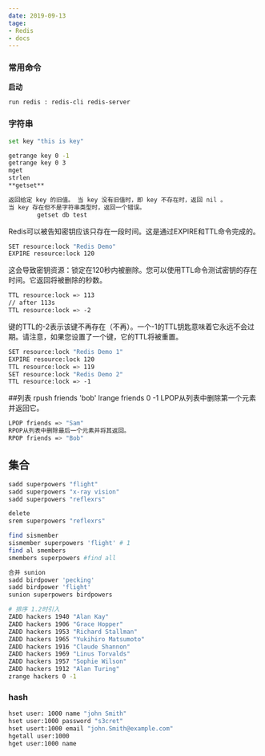 ```yaml
---
date: 2019-09-13
tage:
- Redis
- docs
---
```

### 常用命令

**启动**

```bash
run redis : redis-cli redis-server
```
### 字符串

```bash
set key "this is key"

getrange key 0 -1
getrange key 0 3
mget
strlen
**getset**

返回给定 key 的旧值。 当 key 没有旧值时，即 key 不存在时，返回 nil 。
当 key 存在但不是字符串类型时，返回一个错误。
        getset db test
```
Redis可以被告知密钥应该只存在一段时间。这是通过EXPIRE和TTL命令完成的。


```bash
SET resource:lock "Redis Demo"
EXPIRE resource:lock 120
```
这会导致密钥资源：锁定在120秒内被删除。您可以使用TTL命令测试密钥的存在时间。它返回将被删除的秒数。


```bash
TTL resource:lock => 113
// after 113s
TTL resource:lock => -2
```
键的TTL的-2表示该键不再存在（不再）。一个-1的TTL钥匙意味着它永远不会过期。请注意，如果您设置了一个键，它的TTL将被重置。


```bash
SET resource:lock "Redis Demo 1"
EXPIRE resource:lock 120
TTL resource:lock => 119
SET resource:lock "Redis Demo 2"
TTL resource:lock => -1
```

##列表
    rpush friends 'bob'
    lrange friends 0 -1
    LPOP从列表中删除第一个元素并返回它。


```bash
LPOP friends => "Sam"
RPOP从列表中删除最后一个元素并将其返回。
RPOP friends => "Bob"
```

## 集合
```bash
sadd superpowers "flight"
sadd superpowers "x-ray vision"
sadd superpowers "reflexrs"

delete
srem superpowers "reflexrs"

find sismember
sismember superpowers 'flight' # 1
find al smembers
smembers superpowers #find all

合并 sunion
sadd birdpower 'pecking'
sadd birdpower 'flight'
sunion superpowers birdpowers

# 排序 1.2时引入
ZADD hackers 1940 "Alan Kay"
ZADD hackers 1906 "Grace Hopper"
ZADD hackers 1953 "Richard Stallman"
ZADD hackers 1965 "Yukihiro Matsumoto"
ZADD hackers 1916 "Claude Shannon"
ZADD hackers 1969 "Linus Torvalds"
ZADD hackers 1957 "Sophie Wilson"
ZADD hackers 1912 "Alan Turing"
zrange hackers 0 -1
```

### hash
```bash
hset user: 1000 name "john Smith"
hset user:1000 password "s3cret"
hset usert:1000 email "john.Smith@example.com"
hgetall user:1000
hget user:1000 name
```
